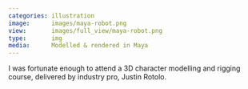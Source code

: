 ```yaml
---
categories: illustration
image:      images/maya-robot.png
view:       images/full_view/maya-robot.png
type:       img
media:      Modelled & rendered in Maya
---
```

I was fortunate enough to attend a 3D character modelling and rigging course,
delivered by industry pro, Justin Rotolo.
